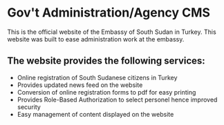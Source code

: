 # Gov't Administration/Agency CMS
This is the official website of the Embassy of South Sudan in Turkey. This website was built to ease administration work at the embassy.
## The website provides the following services:
- Online registration of South Sudanese citizens in Turkey
- Provides updated news feed on the website
- Conversion of online registration forms to pdf for easy printing
- Provides Role-Based Authorization to select personel hence improved security
- Easy management of content displayed on the website
